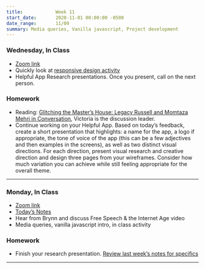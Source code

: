 ```yaml
---
title:            Week 11
start_date:       2020-11-01 00:00:00 -0500
date_range:       11/09
summary: Media queries, Vanilla javascript, Project development
---
```


### Wednesday, In Class

- [Zoom link](https://zoom.us/j/7047994536?pwd=RThBZ0oyWHd5M2RZcmFNQUVwUFJHUT09)
- Quickly look at [responsive design activity](https://paper.dropbox.com/doc/Penn-Week-11-Media-Queries-Javascript-Introduction--A_NDhwlEaKTa9DRWvPkaXvesAg-GYB3gPzxFssE10h7zyJR8#:uid=777562652442238123321661&h2=Activity-%E2%80%93-Responsive-Descript)
- Helpful App Research presentations. Once you present, call on the next person.



### Homework
- Reading: [Glitching the Master’s House: Legacy Russell and Momtaza Mehri in Conversation](https://www.frieze.com/article/glitching-masters-house-legacy-russell-and-momtaza-mehri-conversation), Victoria is the discussion leader.
- Continue working on your Helpful App. Based on today&rsquo;s feedback, create a short presentation that highlights: a name for the app, a logo if appropriate, the tone of voice of the app (this can be a few adjectives and then examples in the screens), as well as two distinct visual directions. For each direction, present visual research and creative direction and design three pages from your wireframes. Consider how much variation you can achieve while still feeling appropriate for the overall theme. 

--- 

### Monday, In Class

- [Zoom link](https://zoom.us/j/7047994536?pwd=RThBZ0oyWHd5M2RZcmFNQUVwUFJHUT09)
- [Today&rsquo;s Notes](https://paper.dropbox.com/doc/Penn-Week-11-Media-Queries-Javascript-Introduction--A_F2JWAC2p4wBqEtBsn20UiAAQ-GYB3gPzxFssE10h7zyJR8)
- Hear from Brynn and discuss Free Speech & the Internet Age video
- Media queries, vanilla javascript intro, in class activity



### Homework
- Finish your research presentation. [Review last week&rsquo;s notes for specifics](https://paper.dropbox.com/doc/Penn-Week-10-Midterm-Meetings--A_HqDy3nwFle_f3kga8YyhGpAg-tVzyQXNVKJZjk0PZtFFll#:uid=229467132505389309280498&h2=Homework-Notes)

--- 
